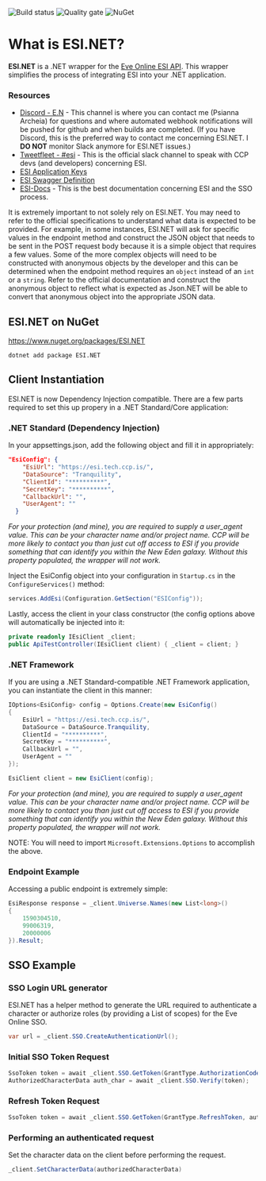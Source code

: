 ![Build status](https://robmburke.visualstudio.com/ESI.NET/_apis/build/status/ESI.NET) ![Quality gate](https://sonarcloud.io/api/project_badges/measure?project=ESI.NET&metric=alert_status) ![NuGet](https://img.shields.io/nuget/v/ESI.NET.svg)

# What is ESI.NET?

**ESI.NET** is a .NET wrapper for the [Eve Online ESI API](https://esi.tech.ccp.is/latest/). This wrapper simplifies the process of integrating ESI into your .NET application.

### Resources
* [Discord - E.N](https://discord.gg/gmJMcdz) - This channel is where you can contact me (Psianna Archeia) for questions and where automated webhook notifications will be pushed for github and when builds are completed. (If you have Discord, this is the preferred way to contact me concerning ESI.NET. I **DO NOT** monitor Slack anymore for ESI.NET issues.)
* [Tweetfleet - #esi](https://tweetfleet.slack.com/messages/C30KX8UUX/) - This is the official slack channel to speak with CCP devs (and developers) concerning ESI.
* [ESI Application Keys](https://developers.eveonline.com/)
* [ESI Swagger Definition](https://esi.tech.ccp.is/swagger.json)
* [ESI-Docs](https://github.com/esi/esi-docs) - This is the best documentation concerning ESI and the SSO process.

It is extremely important to not solely rely on ESI.NET. You may need to refer to the official specifications to understand what data is expected to be provided. For example, in some instances, ESI.NET will ask for specific values in the endpoint method and construct the JSON object that needs to be sent in the POST request body because it is a simple object that requires a few values. Some of the more complex objects will need to be constructed with anonymous objects by the developer and this can be determined when the endpoint method requires an `object` instead of an `int` or a `string`. Refer to the official documentation and construct the anonymous object to reflect what is expected as Json.NET will be able to convert that anonymous object into the appropriate JSON data.

## ESI.NET on NuGet
https://www.nuget.org/packages/ESI.NET

`dotnet add package ESI.NET `

## Client Instantiation
ESI.NET is now Dependency Injection compatible. There are a few parts required to set this up propery in a .NET Standard/Core application:

### .NET Standard (Dependency Injection)
In your appsettings.json, add the following object and fill it in appropriately:
```json
"EsiConfig": {
    "EsiUrl": "https://esi.tech.ccp.is/",
    "DataSource": "Tranquility",
    "ClientId": "**********",
    "SecretKey": "**********",
    "CallbackUrl": "",
    "UserAgent": ""
  }
```
*For your protection (and mine), you are required to supply a user_agent value. This can be your character name and/or project name. CCP will be more likely to contact you than just cut off access to ESI if you provide something that can identify you within the New Eden galaxy. Without this property populated, the wrapper will not work.*

Inject the EsiConfig object into your configuration in `Startup.cs` in the `ConfigureServices()` method:
```cs
services.AddEsi(Configuration.GetSection("ESIConfig"));
```

Lastly, access the client in your class constructor (the config options above will automatically be injected into it:
```cs
private readonly IEsiClient _client;
public ApiTestController(IEsiClient client) { _client = client; }

```

### .NET Framework
If you are using a .NET Standard-compatible .NET Framework application, you can instantiate the client in this manner:

```cs
IOptions<EsiConfig> config = Options.Create(new EsiConfig()
{
    EsiUrl = "https://esi.tech.ccp.is/",
    DataSource = DataSource.Tranquility,
    ClientId = "**********",
    SecretKey = "**********",
    CallbackUrl = "",
    UserAgent = ""
});

EsiClient client = new EsiClient(config);
```
*For your protection (and mine), you are required to supply a user_agent value. This can be your character name and/or project name. CCP will be more likely to contact you than just cut off access to ESI if you provide something that can identify you within the New Eden galaxy. Without this property populated, the wrapper will not work.*

NOTE: You will need to import `Microsoft.Extensions.Options` to accomplish the above.

### Endpoint Example
Accessing a public endpoint is extremely simple:
```cs
EsiResponse response = _client.Universe.Names(new List<long>()
{
    1590304510,
    99006319,
    20000006
}).Result;
```

## SSO Example

### SSO Login URL generator
ESI.NET has a helper method to generate the URL required to authenticate a character or authorize roles (by providing a List<string> of scopes) for the Eve Online SSO.
```cs
var url = _client.SSO.CreateAuthenticationUrl();
```

### Initial SSO Token Request
```cs
SsoToken token = await _client.SSO.GetToken(GrantType.AuthorizationCode, code);
AuthorizedCharacterData auth_char = await _client.SSO.Verify(token);
```
### Refresh Token Request
```cs
SsoToken token = await _client.SSO.GetToken(GrantType.RefreshToken, auth_char.RefreshToken);
```
### Performing an authenticated request
Set the character data on the client before performing the request.
```cs
_client.SetCharacterData(authorizedCharacterData)
```
